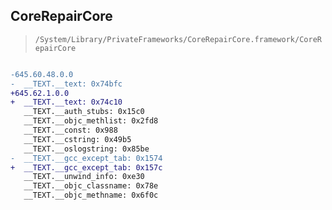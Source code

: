 ## CoreRepairCore

> `/System/Library/PrivateFrameworks/CoreRepairCore.framework/CoreRepairCore`

```diff

-645.60.48.0.0
-  __TEXT.__text: 0x74bfc
+645.62.1.0.0
+  __TEXT.__text: 0x74c10
   __TEXT.__auth_stubs: 0x15c0
   __TEXT.__objc_methlist: 0x2fd8
   __TEXT.__const: 0x988
   __TEXT.__cstring: 0x49b5
   __TEXT.__oslogstring: 0x85be
-  __TEXT.__gcc_except_tab: 0x1574
+  __TEXT.__gcc_except_tab: 0x157c
   __TEXT.__unwind_info: 0xe30
   __TEXT.__objc_classname: 0x78e
   __TEXT.__objc_methname: 0x6f0c

```
